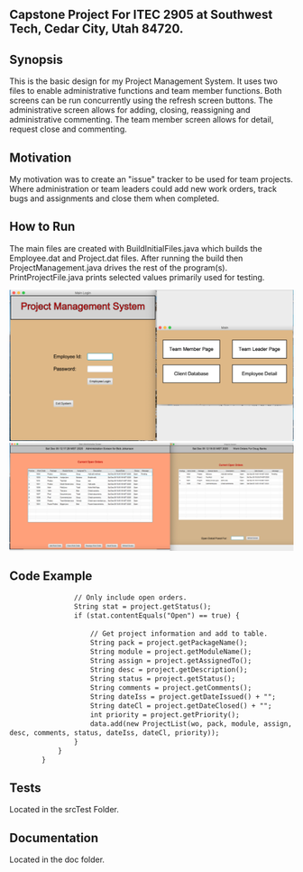 ## Capstone Project For ITEC 2905 at Southwest Tech, Cedar City, Utah 84720.

## Synopsis
This is the basic design for my Project Management System.  It uses two files to enable administrative functions and team member functions.  Both screens can be run concurrently using the refresh screen buttons.  The administrative screen allows for adding, closing, reassigning and administrative commenting.  The team member screen allows for detail, request close and commenting.

## Motivation
My motivation was to create an "issue" tracker to be used for team projects.  Where administration or team leaders could add new work orders, track bugs and assignments and close them when completed.

## How to Run
The main files are created with BuildInitialFiles.java which builds the Employee.dat and Project.dat files.  After running the build then ProjectManagement.java drives the rest of the program(s).  PrintProjectFile.java prints selected values primarily used for testing.

<img src = "Login and Main.png">
<img src = "Team Leader and Team Member Screens.png">

## Code Example
```
				// Only include open orders.
				String stat = project.getStatus();
				if (stat.contentEquals("Open") == true) {
					
					// Get project information and add to table.
					String pack = project.getPackageName();
					String module = project.getModuleName();
					String assign = project.getAssignedTo();
					String desc = project.getDescription();
					String status = project.getStatus();
					String comments = project.getComments();
					String dateIss = project.getDateIssued() + "";
					String dateCl = project.getDateClosed() + "";
					int priority = project.getPriority();
					data.add(new ProjectList(wo, pack, module, assign, desc, comments, status, dateIss, dateCl, priority));
				}
			}
		}
```
## Tests
Located in the srcTest Folder.

## Documentation
Located in the doc folder.
